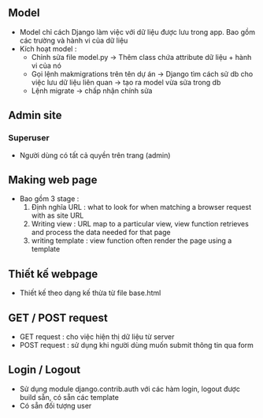 ## Model 
- Model chỉ cách Django làm việc với dữ liệu được lưu trong app.  Bao gồm các trường và hành vi của dữ liệu 
- Kích hoạt model : 
    - Chỉnh sửa file model.py -> Thêm class chứa attribute dữ liệu + hành vi của nó
    - Gọi lệnh makmigrations trên tên dự án -> Django tìm cách sử db cho việc lưu dữ liệu liên quan -> tạo ra model vừa sửa trong db 
    - Lệnh migrate -> chấp nhận chính sửa

## Admin site 
### Superuser 
- Người dùng có tất cả quyền trên trang (admin)

## Making web page 
- Bao gồm 3 stage : 
    1. Định nghĩa URL : what to look for when matching a browser request with as site URL 
    2. Writing view : URL map to a particular view, view function retrieves and process the data needed for that page 
    3. writing template : view function often render the page using a template 


## Thiết kế webpage 
- Thiết kế theo dạng kế thừa từ file base.html 

## GET / POST request 
- GET request : cho việc hiện thị dữ liệu từ server 
- POST request : sử dụng khi người dùng muốn submit thông tin qua form 

## Login / Logout 
- Sử dụng module django.contrib.auth với các hàm login, logout được build sẵn, có sẵn các template
- Có sẵn đối tượng user 